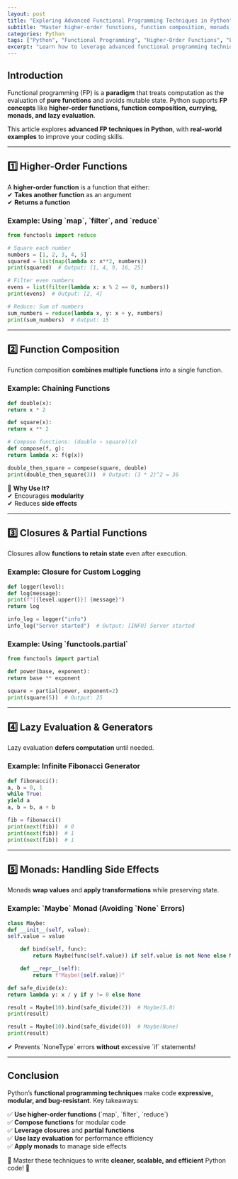 ```yaml
---
layout: post
title: "Exploring Advanced Functional Programming Techniques in Python"
subtitle: "Master higher-order functions, function composition, monads, and more"
categories: Python
tags: ["Python", "Functional Programming", "Higher-Order Functions", "Lambdas", "Monads", "Closures"]
excerpt: "Learn how to leverage advanced functional programming techniques in Python to write concise, expressive, and efficient code."
---
```


## Introduction

Functional programming (FP) is a **paradigm** that treats computation as the evaluation of **pure functions** and avoids mutable state. Python supports **FP concepts** like **higher-order functions, function composition, currying, monads, and lazy evaluation**.

This article explores **advanced FP techniques in Python**, with **real-world examples** to improve your coding skills.

---

## 1️⃣ Higher-Order Functions

A **higher-order function** is a function that either:  
✔ **Takes another function** as an argument  
✔ **Returns a function**

### Example: Using &#96;map&#96;, &#96;filter&#96;, and &#96;reduce&#96;

```python
from functools import reduce

# Square each number
numbers = [1, 2, 3, 4, 5]  
squared = list(map(lambda x: x**2, numbers))  
print(squared)  # Output: [1, 4, 9, 16, 25]

# Filter even numbers
evens = list(filter(lambda x: x % 2 == 0, numbers))  
print(evens)  # Output: [2, 4]

# Reduce: Sum of numbers
sum_numbers = reduce(lambda x, y: x + y, numbers)  
print(sum_numbers)  # Output: 15  
```

---

## 2️⃣ Function Composition

Function composition **combines multiple functions** into a single function.

### Example: Chaining Functions

```python
def double(x):  
return x * 2

def square(x):  
return x ** 2

# Compose functions: (double ∘ square)(x)
def compose(f, g):  
return lambda x: f(g(x))

double_then_square = compose(square, double)  
print(double_then_square(3))  # Output: (3 * 2)^2 = 36  
```

🔹 **Why Use It?**  
✔ Encourages **modularity**  
✔ Reduces **side effects**

---

## 3️⃣ Closures & Partial Functions

Closures allow **functions to retain state** even after execution.

### Example: Closure for Custom Logging

```python
def logger(level):  
def log(message):  
print(f"[{level.upper()}] {message}")  
return log

info_log = logger("info")  
info_log("Server started")  # Output: [INFO] Server started  
```

### Example: Using &#96;functools.partial&#96;

```python
from functools import partial

def power(base, exponent):  
return base ** exponent

square = partial(power, exponent=2)  
print(square(5))  # Output: 25  
```

---

## 4️⃣ Lazy Evaluation & Generators

Lazy evaluation **defers computation** until needed.

### Example: Infinite Fibonacci Generator

```python
def fibonacci():  
a, b = 0, 1  
while True:  
yield a  
a, b = b, a + b

fib = fibonacci()  
print(next(fib))  # 0  
print(next(fib))  # 1  
print(next(fib))  # 1  
```

---

## 5️⃣ Monads: Handling Side Effects

Monads **wrap values** and **apply transformations** while preserving state.

### Example: &#96;Maybe&#96; Monad (Avoiding &#96;None&#96; Errors)

```python
class Maybe:  
def __init__(self, value):  
self.value = value

    def bind(self, func):  
        return Maybe(func(self.value)) if self.value is not None else Maybe(None)  

    def __repr__(self):  
        return f"Maybe({self.value})"  

def safe_divide(x):  
return lambda y: x / y if y != 0 else None

result = Maybe(10).bind(safe_divide(2))  # Maybe(5.0)  
print(result)

result = Maybe(10).bind(safe_divide(0))  # Maybe(None)  
print(result)  
```

✔ Prevents &#96;NoneType&#96; errors **without** excessive &#96;if&#96; statements!

---

## Conclusion

Python’s **functional programming techniques** make code **expressive, modular, and bug-resistant**. Key takeaways:

✅ **Use higher-order functions** (&#96;map&#96;, &#96;filter&#96;, &#96;reduce&#96;)  
✅ **Compose functions** for modular code  
✅ **Leverage closures** and **partial functions**  
✅ **Use lazy evaluation** for performance efficiency  
✅ **Apply monads** to manage side effects

📌 Master these techniques to write **cleaner, scalable, and efficient** Python code! 🚀


